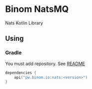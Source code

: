 # Binom NatsMQ

Nats Kotlin Library

## Using

### Gradle

You must add repository. See [README](../../README.md)

```kotlin
dependencies {
    api("pw.binom.io:nats:<version>")
}
```